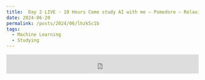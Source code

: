 ```yaml
---
title:  Day 2 LIVE - 10 Hours Come study AI with me — Pomodoro — Relaxing LoFi + Rain
date: 2024-06-20
permalink: /posts/2024/06/lhzk5c1b
tags:
  - Machine Learning
  - Studying
---
```


<iframe width="100%" height="50" src="https://www.youtube.com/embed/Xpki_x7Ud74" frameborder="0" allowfullscreen></iframe>
